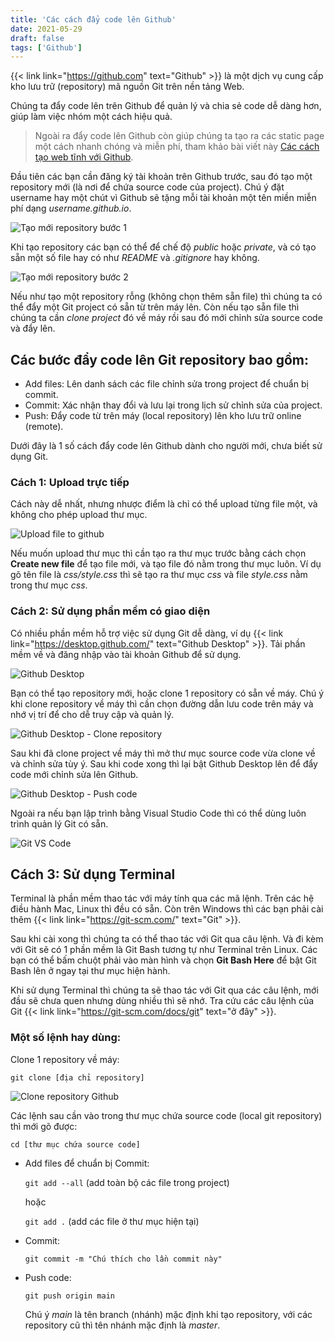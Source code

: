 ```yaml
---
title: 'Các cách đẩy code lên Github'
date: 2021-05-29
draft: false
tags: ['Github']
---
```


{{< link link="https://github.com" text="Github" >}} là một dịch vụ cung cấp kho lưu trữ (repository) mã nguồn Git trên nền tảng Web.

Chúng ta đẩy code lên trên Github để quản lý và chia sẻ code dễ dàng hơn, giúp làm việc nhóm một cách hiệu quả.

> Ngoài ra đẩy code lên Github còn giúp chúng ta tạo ra các static page một cách nhanh chóng và miễn phí, tham khảo bài viết này [Các cách tạo web tĩnh với Github](/blog/cac-cach-tao-web-tinh-voi-github).

Đầu tiên các bạn cần đăng ký tài khoản trên Github trước, sau đó tạo một repository mới (là nơi để chứa source code của project). Chú ý đặt username hay một chút vì Github sẽ tặng mỗi tài khoản một tên miền miễn phí dạng _username.github.io_.

![Tạo mới repository bước 1](/images/github-new-repository-1.png)

Khi tạo repository các bạn có thể để chế độ _public_ hoặc _private_, và có tạo sẵn một số file hay có như _README_ và _.gitignore_ hay không.

![Tạo mới repository bước 2](/images/github-new-repository-2.png)

Nếu như tạo một repository rỗng (không chọn thêm sẵn file) thì chúng ta có thể đẩy một Git project có sẵn từ trên máy lên. Còn nếu tạo sẵn file thì chúng ta cần _clone project_ đó về máy rồi sau đó mới chỉnh sửa source code và đẩy lên.

## Các bước đẩy code lên Git repository bao gồm:

- Add files: Lên danh sách các file chỉnh sửa trong project để chuẩn bị commit.
- Commit: Xác nhận thay đổi và lưu lại trong lịch sử chỉnh sửa của project.
- Push: Đẩy code từ trên máy (local repository) lên kho lưu trữ online (remote).

Dưới đây là 1 số cách đẩy code lên Github dành cho người mới, chưa biết sử dụng Git.

### Cách 1: Upload trực tiếp

Cách này dễ nhất, nhưng nhược điểm là chỉ có thể upload từng file một, và không cho phép upload thư mục.

![Upload file to github](/images/github-upload-code.png)

Nếu muốn upload thư mục thì cần tạo ra thư mục trước bằng cách chọn **Create new file** để tạo file mới, và tạo file đó nằm trong thư mục luôn. Ví dụ gõ tên file là _css/style.css_ thì sẽ tạo ra thư mục _css_ và file _style.css_ nằm trong thư mục _css_.

### Cách 2: Sử dụng phần mềm có giao diện

Có nhiều phần mềm hỗ trợ việc sử dụng Git dễ dàng, ví dụ {{< link link="https://desktop.github.com/" text="Github Desktop" >}}. Tải phần mềm về và đăng nhập vào tài khoản Github để sử dụng.

![Github Desktop](/images/github-desktop-clone-repository-1.png)

Bạn có thể tạo repository mới, hoặc clone 1 repository có sẵn về máy. Chú ý khi clone repository về máy thì cần chọn đường dẫn lưu code trên máy và nhớ vị trí để cho dễ truy cập và quản lý.

![Github Desktop - Clone repository](/images/github-desktop-clone-repository-2.png)

Sau khi đã clone project về máy thì mở thư mục source code vừa clone về và chỉnh sửa tùy ý. Sau khi code xong thì lại bật Github Desktop lên để đẩy code mới chỉnh sửa lên Github.

![Github Desktop - Push code](/images/github-desktop-push-code.png)

Ngoài ra nếu bạn lập trình bằng Visual Studio Code thì có thể dùng luôn trình quản lý Git có sẵn.

![Git VS Code](/images/vs-code-git.png)

## Cách 3: Sử dụng Terminal

Terminal là phần mềm thao tác với máy tính qua các mã lệnh. Trên các hệ điều hành Mac, Linux thì đều có sẵn. Còn trên Windows thì các bạn phải cài thêm {{< link link="https://git-scm.com/" text="Git" >}}.

Sau khi cài xong thì chúng ta có thể thao tác với Git qua câu lệnh. Và đi kèm với Git sẽ có 1 phần mềm là Git Bash tương tự như Terminal trên Linux. Các bạn có thể bấm chuột phải vào màn hình và chọn **Git Bash Here** để bật Git Bash lên ở ngay tại thư mục hiện hành.

Khi sử dụng Terminal thì chúng ta sẽ thao tác với Git qua các câu lệnh, mới đầu sẽ chưa quen nhưng dùng nhiều thì sẽ nhớ. Tra cứu các câu lệnh của Git {{< link link="https://git-scm.com/docs/git" text="ở đây" >}}.

### Một số lệnh hay dùng:

Clone 1 repository về máy:

`git clone [địa chỉ repository]`

![Clone repository Github](/images/github-clone-repository.png)

Các lệnh sau cần vào trong thư mục chứa source code (local git repository) thì mới gõ được:

`cd [thư mục chứa source code]`

- Add files để chuẩn bị Commit:

  `git add --all` (add toàn bộ các file trong project)

  hoặc

  `git add .` (add các file ở thư mục hiện tại)

- Commit:

  `git commit -m "Chú thích cho lần commit này"`

- Push code:

  `git push origin main`

  Chú ý _main_ là tên branch (nhánh) mặc định khi tạo repository, với các repository cũ thì tên nhánh mặc định là _master_.
